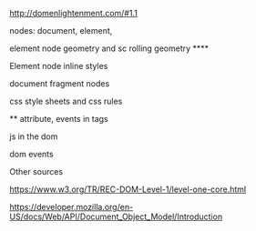 http://domenlightenment.com/#1.1

nodes: document, element, 

element node geometry and sc rolling geometry ****

Element node inline styles

document fragment nodes

css style sheets and css rules

** attribute, events in tags

js in the dom

dom events

Other sources

https://www.w3.org/TR/REC-DOM-Level-1/level-one-core.html

https://developer.mozilla.org/en-US/docs/Web/API/Document_Object_Model/Introduction




